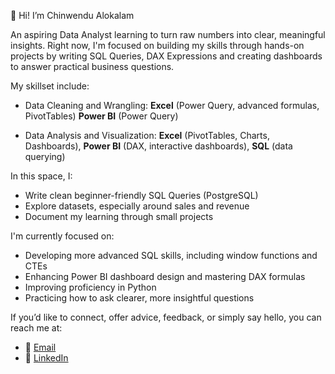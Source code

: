 
👋 Hi! I’m Chinwendu Alokalam

An aspiring Data Analyst learning to turn raw numbers into clear, meaningful insights.
Right now, I'm focused on building my skills through hands-on projects by writing SQL Queries, DAX Expressions and creating dashboards to answer practical business questions.

My skillset include:
- Data Cleaning and Wrangling:
**Excel** (Power Query, advanced formulas, PivotTables)
**Power BI** (Power Query)
  
- Data Analysis and Visualization:
**Excel** (PivotTables, Charts, Dashboards),
**Power BI** (DAX, interactive dashboards), **SQL** (data querying)

In this space, I:
- Write clean beginner-friendly SQL Queries (PostgreSQL)
- Explore datasets, especially around sales and revenue
- Document my learning through small projects

I'm currently focused on:
- Developing more advanced SQL skills, including window functions and CTEs
- Enhancing Power BI dashboard design and mastering DAX formulas
- Improving proficiency in Python
- Practicing how to ask clearer, more insightful questions

If you’d like to connect, offer advice, feedback, or simply say hello, you can reach me at:
- 📧 [Email](mailto:chinwendualokalam@gmail.com)
- 💼 [LinkedIn](https://www.linkedin.com/in/chinwendu-alokalam-11a3aa348/)
